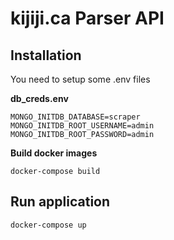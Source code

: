 # kijiji.ca Parser API
## Installation
You need to setup some .env files

**db_creds.env**
```
MONGO_INITDB_DATABASE=scraper
MONGO_INITDB_ROOT_USERNAME=admin
MONGO_INITDB_ROOT_PASSWORD=admin
```

**Build docker images**
```
docker-compose build
```

## Run application
```
docker-compose up
```
